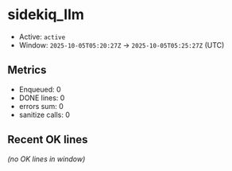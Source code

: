 # sidekiq_llm

- Active: `active`
- Window: `2025-10-05T05:20:27Z` → `2025-10-05T05:25:27Z` (UTC)

## Metrics
- Enqueued: 0
- DONE lines: 0
- errors sum: 0
- sanitize calls: 0

## Recent OK lines
_(no OK lines in window)_
